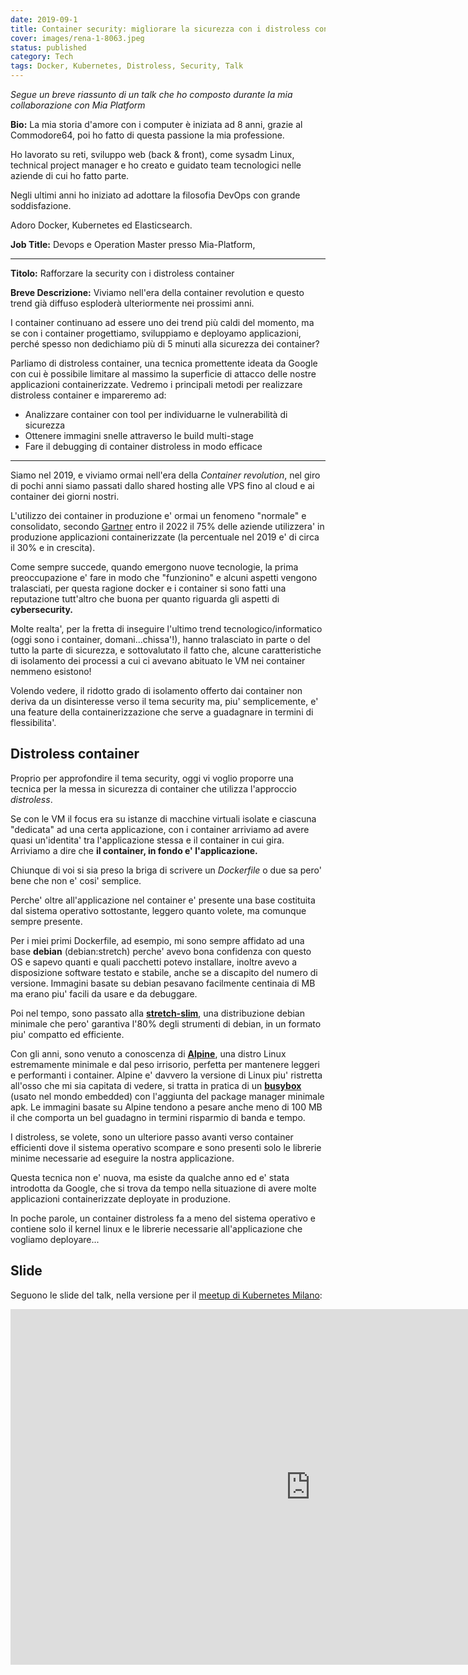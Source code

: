 ```yaml
---
date: 2019-09-1
title: Container security: migliorare la sicurezza con i distroless container
cover: images/rena-1-8063.jpeg
status: published
category: Tech
tags: Docker, Kubernetes, Distroless, Security, Talk
---
```


*Segue un breve riassunto di un talk che ho composto durante la mia collaborazione con Mia Platform*

**Bio:**
La mia storia d'amore con i computer è iniziata ad 8 anni, grazie al Commodore64, poi ho fatto di questa passione la mia professione.

Ho lavorato su reti, sviluppo web (back & front), come sysadm Linux, technical project manager e ho creato e guidato team tecnologici nelle aziende di cui ho fatto parte.

Negli ultimi anni ho iniziato ad adottare la filosofia DevOps con grande soddisfazione.

Adoro Docker, Kubernetes ed Elasticsearch.

**Job Title:**
Devops e Operation Master presso Mia-Platform, 

---
**Titolo:**
Rafforzare la security con i distroless container

**Breve Descrizione:**
Viviamo nell'era della container revolution e questo trend già diffuso esploderà ulteriormente nei prossimi anni.

I container continuano ad essere uno dei trend più caldi del momento, ma se con i container progettiamo, sviluppiamo e deployamo applicazioni, perché spesso non dedichiamo più di 5 minuti alla sicurezza dei container?

Parliamo di distroless container, una tecnica promettente ideata da Google con cui è possibile limitare al massimo la superficie di attacco delle nostre applicazioni containerizzate. Vedremo i principali metodi per realizzare distroless container e impareremo ad:

- Analizzare container con tool per individuarne le vulnerabilità di sicurezza
- Ottenere immagini snelle attraverso le build multi-stage 
- Fare il debugging di container distroless in modo efficace

----
Siamo nel 2019, e viviamo ormai nell'era della *Container revolution*, nel giro di pochi anni siamo passati dallo shared hosting alle VPS fino al cloud e ai container dei giorni nostri.

L'utilizzo dei container in produzione e' ormai un fenomeno "normale" e consolidato, secondo [Gartner](https://www.gartner.com/smarterwithgartner/6-best-practices-for-creating-a-container-platform-strategy/) entro il 2022 il 75% delle aziende utilizzera' in produzione applicazioni containerizzate (la percentuale nel 2019 e' di circa il 30% e in crescita).

Come sempre succede, quando emergono nuove tecnologie, la prima preoccupazione e' fare in modo che "funzionino" e alcuni aspetti vengono tralasciati, per questa ragione docker e i container si sono fatti una reputazione tutt'altro che buona per quanto riguarda gli aspetti di **cybersecurity.**

Molte realta', per la fretta di inseguire l'ultimo trend tecnologico/informatico (oggi sono i container, domani...chissa'!), hanno tralasciato in parte o del tutto la parte di sicurezza, e sottovalutato il fatto che, alcune caratteristiche di isolamento dei processi a cui ci avevano abituato le VM nei container nemmeno esistono!

Volendo vedere, il ridotto grado di isolamento offerto dai container non deriva da un disinteresse verso il tema security ma, piu' semplicemente, e' una feature della containerizzazione che serve a guadagnare in termini di flessibilita'.

## Distroless container

Proprio per approfondire il tema security, oggi vi voglio proporre una tecnica per la messa in sicurezza di container che utilizza l'approccio *distroless*.

Se con le VM il focus era su istanze di macchine virtuali isolate e ciascuna "dedicata" ad una certa applicazione, con i container arriviamo ad avere quasi un'identita' tra l'applicazione stessa e il container in cui gira. Arriviamo a dire che **il container, in fondo e' l'applicazione.**

Chiunque di voi si sia preso la briga di scrivere un *Dockerfile* o due sa pero' bene che non e' cosi' semplice. 

Perche' oltre all'applicazione nel container e' presente una base costituita dal sistema operativo sottostante, leggero quanto volete, ma comunque sempre presente.

Per i miei primi Dockerfile, ad esempio, mi sono sempre affidato ad una base **debian** (debian:stretch) perche' avevo bona confidenza con questo OS e sapevo quanti e quali pacchetti potevo installare, inoltre avevo a disposizione software testato e stabile, anche se a discapito del numero di versione. Immagini basate su debian pesavano facilmente centinaia di MB ma erano piu' facili da usare e da debuggare.

Poi nel tempo, sono passato alla [**stretch-slim**](https://hub.docker.com/_/debian), una distribuzione debian minimale che pero' garantiva l'80% degli strumenti di debian, in un formato piu' compatto ed efficiente.

Con gli anni, sono venuto a conoscenza di [**Alpine**](https://hub.docker.com/_/alpine), una distro Linux estremamente minimale e dal peso irrisorio, perfetta per mantenere leggeri e performanti i container. Alpine e' davvero la versione di Linux piu' ristretta all'osso che mi sia capitata di vedere, si tratta in pratica di un [**busybox**](https://hub.docker.com/_/busybox) (usato nel mondo embedded) con l'aggiunta del package manager minimale apk. Le immagini basate su Alpine tendono a pesare anche meno di 100 MB il che comporta un bel guadagno in termini risparmio di banda e tempo.

I distroless, se volete, sono un ulteriore passo avanti verso container efficienti dove il sistema operativo scompare e sono presenti solo le librerie minime necessarie ad eseguire la nostra applicazione.

Questa tecnica non e' nuova, ma esiste da qualche anno ed e' stata introdotta da Google, che si trova da tempo nella situazione di avere molte applicazioni containerizzate deployate in produzione.

In poche parole, un container distroless fa a meno del sistema operativo e contiene solo il kernel linux e le librerie necessarie all'applicazione che vogliamo deployare...

## Slide

Seguono le slide del talk, nella versione per il [meetup di Kubernetes Milano](https://www.meetup.com/kubernetes-milano/):

<iframe src="https://docs.google.com/presentation/d/e/2PACX-1vQFRtZvdtt2Scc4cQM4m4vnOtn-Lvvz0OVnEBE8_hCVE05A0heatr6RG1rR-goLckrqxhPF287dL9Or/embed?start=false&loop=false&delayms=3000" frameborder="0" width="960" height="569" allowfullscreen="true" mozallowfullscreen="true" webkitallowfullscreen="true"></iframe>